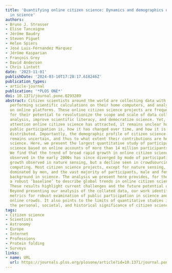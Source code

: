 ```yaml
---
title: 'Quantifying online citizen science: Dynamics and demographics of public participation
  in science'
authors:
- Bruno J. Strasser
- Elise Tancoigne
- Jérôme Baudry
- Steven Piguet
- Helen Spiers
- José Luis-Fernandez Marquez
- Jérôme Kasparian
- François Grey
- David Anderson
- Chris Lintott
date: '2023-11-01'
publishDate: '2024-03-10T17:28:17.618246Z'
publication_types:
- article-journal
publication: '*PLOS ONE*'
doi: 10.1371/journal.pone.0293289
abstract: Citizen scientists around the world are collecting data with their smartphones,
  performing scientific calculations on their home computers, and analyzing images
  on online platforms. These online citizen science projects are frequently lauded
  for their potential to revolutionize the scope and scale of data collection and
  analysis, improve scientific literacy, and democratize science. Yet, despite the
  attention online citizen science has attracted, it remains unclear how widespread
  public participation is, how it has changed over time, and how it is geographically
  distributed. Importantly, the demographic profile of citizen science participants
  remains uncertain, and thus to what extent their contributions are helping to democratize
  science. Here, we present the largest quantitative study of participation in citizen
  science based on online accounts of more than 14 million participants over two decades.
  We find that the trend of broad rapid growth in online citizen science participation
  observed in the early 2000s has since diverged by mode of participation, with consistent
  growth observed in nature sensing, but a decline seen in crowdsourcing and distributed
  computing. Most citizen science projects, except for nature sensing, are heavily
  dominated by men, and the vast majority of participants, male and female, have a
  background in science. The analysis we present here provides, for the first time,
  a robust ‘baseline’ to describe global trends in online citizen science participation.
  These results highlight current challenges and the future potential of citizen science.
  Beyond presenting our analysis of the collated data, our work identifies multiple
  metrics for robust examination of public participation in science and, more generally,
  online crowds. It also points to the limits of quantitative studies in capturing
  the personal, societal, and historical significance of citizen science.
tags:
- Citizen science
- Scientists
- Astronomy
- Europe
- Internet
- Professions
- Protein folding
- Surveys
links:
- name: URL
  url: https://journals.plos.org/plosone/article?id=10.1371/journal.pone.0293289
---
```

